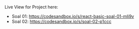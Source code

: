 Live View for Project here:
- Soal 01: https://codesandbox.io/s/react-basic-soal-01-mli9v
- Soal 02: https://codesandbox.io/s/soal-02-p1ccc

